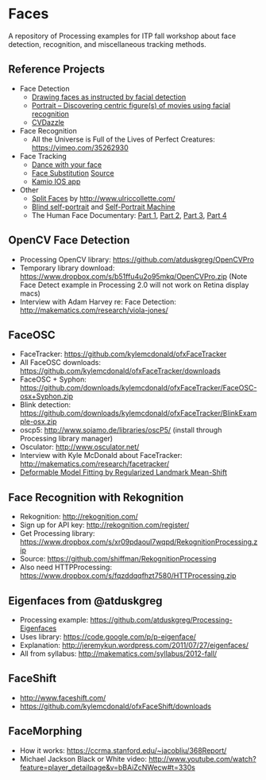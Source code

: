 Faces
=====

A repository of Processing examples for ITP fall workshop about face detection, recognition, and miscellaneous tracking methods.

Reference Projects
------------------
* Face Detection
    * [Drawing faces as instructed by facial detection](http://plummerfernandez.tumblr.com/post/54596732227/drawing-faces-as-instructed-by-facial-recognition)
    * [Portrait – Discovering centric figure(s) of movies using facial recognition](http://www.creativeapplications.net/processing/portrait-discovering-centric-figures-of-movies-using-facial-recognition/)
    * [CVDazzle](http://cvdazzle.com/)
* Face Recognition 
    * All the Universe is Full of the Lives of Perfect Creatures: https://vimeo.com/35262930
* Face Tracking
    * [Dance with your face](http://www.youtube.com/watch?v=dplBh_rxoUc)
    * [Face Substitution](https://vimeo.com/29279198) [Source](https://github.com/arturoc/FaceSubstitution)
    * [Kamio IOS app](https://itunes.apple.com/us/app/kamio/id668849062?mt=8)
* Other
    * [Split Faces](http://www.mymodernmet.com/profiles/blogs/split-family-faces) by http://www.ulriccollette.com/
    * [Blind self-portrait](https://vimeo.com/40279845) and [Self-Portrait Machine](http://we-make-money-not-art.com/archives/2009/07/selfportrait-machine.php#.UkQ27WTXhTs)
    * The Human Face Documentary: [Part 1](http://www.youtube.com/watch?v=8HlqbSDqmE4), [Part 2](http://www.youtube.com/watch?v=dEocYZmuxbs), [Part 3](http://www.youtube.com/watch?v=HJpqoAkWgXI), [Part 4](http://www.youtube.com/watch?v=IDAsQQE0Il4)

OpenCV Face Detection
---------------------
* Processing OpenCV library: https://github.com/atduskgreg/OpenCVPro
* Temporary library download: https://www.dropbox.com/s/b51ffu4u2o95mkq/OpenCVPro.zip (Note Face Detect example in Processing 2.0 will not work on Retina display macs)
* Interview with Adam Harvey re: Face Detection: http://makematics.com/research/viola-jones/

FaceOSC
-------
* FaceTracker: https://github.com/kylemcdonald/ofxFaceTracker
* All FaceOSC downloads: https://github.com/kylemcdonald/ofxFaceTracker/downloads
* FaceOSC + Syphon: https://github.com/downloads/kylemcdonald/ofxFaceTracker/FaceOSC-osx+Syphon.zip
* Blink detection: https://github.com/downloads/kylemcdonald/ofxFaceTracker/BlinkExample-osx.zip
* oscp5: http://www.sojamo.de/libraries/oscP5/ (install through Processing library manager)
* Osculator: http://www.osculator.net/
* Interview with Kyle McDonald about FaceTracker: http://makematics.com/research/facetracker/
* [Deformable Model Fitting by Regularized Landmark Mean-Shift](http://link.springer.com/article/10.1007%2Fs11263-010-0380-4)

Face Recognition with Rekognition
---------------------------------
* Rekognition: http://rekognition.com/
* Sign up for API key: http://rekognition.com/register/
* Get Processing library: https://www.dropbox.com/s/xr09pdaoul7wqpd/RekognitionProcessing.zip
* Source: https://github.com/shiffman/RekognitionProcessing
* Also need HTTPProcessing: https://www.dropbox.com/s/fqzddqqfhzt7580/HTTProcessing.zip

Eigenfaces from @atduskgreg
---------------------------
* Processing example: https://github.com/atduskgreg/Processing-Eigenfaces
* Uses library: https://code.google.com/p/p-eigenface/
* Explanation: http://jeremykun.wordpress.com/2011/07/27/eigenfaces/
* All from syllabus: http://makematics.com/syllabus/2012-fall/

FaceShift
---------
* http://www.faceshift.com/
* https://github.com/kylemcdonald/ofxFaceShift/downloads

FaceMorphing
------------
* How it works: https://ccrma.stanford.edu/~jacobliu/368Report/
* Michael Jackson Black or White video: http://www.youtube.com/watch?feature=player_detailpage&v=bBAiZcNWecw#t=330s
